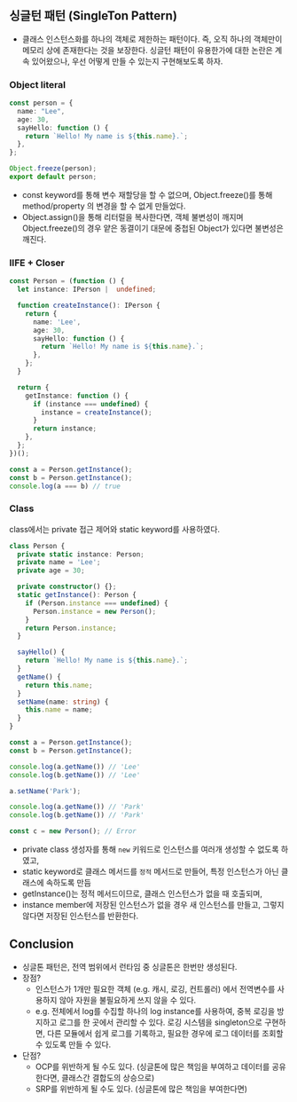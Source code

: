 ## 싱글턴 패턴 (SingleTon Pattern)

- 클래스 인스턴스화를 하나의 객체로 제한하는 패턴이다. 즉, 오직 하나의 객체만이 메모리 상에 존재한다는 것을 보장한다. 싱글턴 패턴이 유용한가에 대한 논란은 계속 있어왔으나, 우선 어떻게 만들 수 있는지 구현해보도록 하자.

### Object literal

```ts
const person = {
  name: "Lee",
  age: 30,
  sayHello: function () {
    return `Hello! My name is ${this.name}.`;
  },
};

Object.freeze(person);
export default person;
```

- const keyword를 통해 변수 재할당을 할 수 없으며, Object.freeze()를 통해 method/property 의 변경을 할 수 없게 만들었다.
- Object.assign()을 통해 리터럴을 복사한다면, 객체 불변성이 깨지며 Object.freeze()의 경우 얕은 동결이기 대문에 중첩된 Object가 있다면 불변성은 깨진다.

### IIFE + Closer

```ts
const Person = (function () {
  let instance: IPerson |  undefined;

  function createInstance(): IPerson {
    return {
      name: 'Lee',
      age: 30,
      sayHello: function () {
        return `Hello! My name is ${this.name}.`;
      },
    };
  }

  return {
    getInstance: function () {
      if (instance === undefined) {
        instance = createInstance();
      }
      return instance;
    },
  };
})();

const a = Person.getInstance();
const b = Person.getInstance();
console.log(a === b) // true
```

### Class

class에서는 private 접근 제어와 static keyword를 사용하였다.

```ts
class Person {
  private static instance: Person;
  private name = 'Lee';
  private age = 30;

  private constructor() {};
  static getInstance(): Person {
    if (Person.instance === undefined) {
      Person.instance = new Person();
    }
    return Person.instance;
  }

  sayHello() {
    return `Hello! My name is ${this.name}.`;
  }
  getName() {
    return this.name;
  }
  setName(name: string) {
    this.name = name;
  }
}

const a = Person.getInstance();
const b = Person.getInstance();

console.log(a.getName()) // 'Lee'
console.log(b.getName()) // 'Lee'

a.setName('Park');

console.log(a.getName()) // 'Park'
console.log(b.getName()) // 'Park'

const c = new Person(); // Error
```

- private class 생성자를 통해 `new` 키워드로 인스턴스를 여러개 생성할 수 없도록 하였고,
- static keyword로 클래스 메서드를 `정적` 메서드로 만들어, 특정 인스턴스가 아닌 클래스에 속하도록 만듬
- getInstance()는 정적 메서드이므로, 클래스 인스턴스가 없을 때 호출되며,
- instance member에 저장된 인스턴스가 없을 경우 새 인스턴스를 만들고, 그렇지 않다면 저장된 인스턴스를 반환한다.

## Conclusion

- 싱글톤 패턴은, 전역 범위에서 런타임 중 싱글톤은 한번만 생성된다.
- 장점?
  - 인스턴스가 1개만 필요한 객체 (e.g. 캐시, 로깅, 컨트롤러) 에서 전역변수를 사용하지 않아 자원을 불필요하게 쓰지 않을 수 있다.
  - e.g. 전체에서 log를 수집할 하나의 log instance를 사용하여, 중복 로깅을 방지하고 로그를 한 곳에서 관리할 수 있다. 로깅 시스템을 singleton으로 구현하면, 다른 모듈에서 쉽게 로그를 기록하고, 필요한 경우에 로그 데이터를 조회할 수 있도록 만들 수 있다.
- 단점?
  - OCP를 위반하게 될 수도 있다. (싱글톤에 많은 책임을 부여하고 데이터를 공유한다면, 클래스간 결합도의 상승으로)
  - SRP를 위반하게 될 수도 있다. (싱글톤에 많은 책임을 부여한다면)
